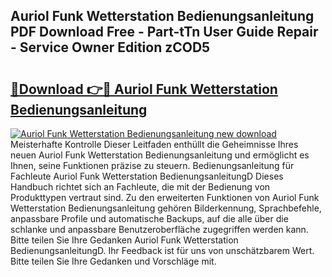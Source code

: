 ## Auriol Funk Wetterstation Bedienungsanleitung PDF Download Free - Part-tTn User Guide Repair - Service Owner Edition zCOD5

# <h2><a href="http://df0b2o.blite.top/?on=Auriol+Funk+Wetterstation+Bedienungsanleitung">🔗Download 👉🔴 Auriol Funk Wetterstation Bedienungsanleitung</a></h2>

[![Auriol Funk Wetterstation Bedienungsanleitung new download](https://i.imgur.com/lujVjoI.png)](http://df0b2o.blite.top/?on=Auriol+Funk+Wetterstation+Bedienungsanleitung)
Meisterhafte Kontrolle Dieser Leitfaden enthüllt die Geheimnisse Ihres neuen Auriol Funk Wetterstation Bedienungsanleitung und ermöglicht es Ihnen, seine Funktionen präzise zu steuern. Bedienungsanleitung für Fachleute Auriol Funk Wetterstation BedienungsanleitungD Dieses Handbuch richtet sich an Fachleute, die mit der Bedienung von Produkttypen vertraut sind. Zu den erweiterten Funktionen von Auriol Funk Wetterstation Bedienungsanleitung gehören Bilderkennung, Sprachbefehle, anpassbare Profile und automatische Backups, auf die alle über die schlanke und anpassbare Benutzeroberfläche zugegriffen werden kann. Bitte teilen Sie Ihre Gedanken Auriol Funk Wetterstation BedienungsanleitungD. Ihr Feedback ist für uns von unschätzbarem Wert. Bitte teilen Sie Ihre Gedanken und Vorschläge mit.
